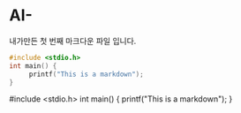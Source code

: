 # AI-
내가만든 첫 번째 마크다운 파일 입니다.


```c
#include <stdio.h>
int main() {
     printf("This is a markdown");
}
```

#include <stdio.h>
int main() {
     printf("This is a markdown");
}
